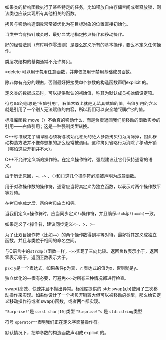 如果类的析构函数执行了某些特定的任务，比如释放自由存储空间或者释放锁，则该类也应该实现所有其他相关的函数。

拷贝与移动构造函数常常被优化为在目标对象的位置直接初始化。

当类中含有指针成员时，最好显式地指定拷贝操作和移动操作。

好的经验法则（有时叫作零法则）是要么定义所有的基本操作，要么不定义任何操作。

类层次结构的基类通常不允许拷贝。

=delete 可以用于禁用任意函数，并非仅仅用于禁用基础成员函数。

除非你有充分的理由，否则最好把接受单个参数的构造函数声明explicit 的。

定义类的数据成员时，可以提供默认的初始值，称其为默认成员初始值设定项。

符号&&的意思是“右值引用”，右值大致上就是无法其赋值的值。右值引用的含义就是引用了一个别人无法赋值的内容，所以我们可以安全地“窃取”它的值。

标准库函数 move（）不会真的移动什么，而是负责返回我们能移动的函数实参的引用——右值引用；这是一种强制类型转换。

C++标准规定了编译器必须将与初始化相关的绝大多数拷贝行为消除掉，因此移动构造方法并不像你想象的那么经常被调用。这种拷贝省略行为消除了移动开销（哪怕这些开销并不大）。

C++不允许定义新的操作符。在定义操作符时，强烈建议让它们保持通常的语义。

由于历史原因，`=`、`->` 、`()`和`[]`这几个操作符必须被声明为成员函数。

用于对称操作数的操作符，通常应当将其定义为独立函数，以表示对两个操作数平等对待。

在拷贝完成之后，两份拷贝应当相等。

当我们定义=操作符时，应当同步定义`!=`操作符，并且确保`a!=b`与`!(a==b)`一致。

如果定义了<操作符，建议同步定义<=、>、>=

为了让双目操作符（比如`==`）的两个操作数得到平等对待，最好将其定义成独立函数，并且与类位于相同的命名空间。

与C语言中的`strcmp()`函数一样，`<=>`实现了三向比较。返回负数表示小于，返回零表示等于，返回正数表示大于。

`p?x:y`是一个表达式，如果条件p为真，`?:`表达式的值为x，否则就是y。

独立优化的`==`很有必要，可避免`<=>`对所有三种情况都进行检查。

swap()高效、快速并且不抛出异常。标准库提供的 std::swap(a,b)使用了三次移动操作来实现。如果你设计了一个拷贝开销较大但可以被移动的类型，那么给它定义移动操作符或者 swap()函数，或者两个都实现。

`"Surprise!"`是 `const char[10]`类型
`"Surprise!"s` 是 `std::string`类型

符号 `operator""`表明我们正在定义字面量操作符。

默认情况下，把单参数的构造函数声明成 explicit 的。
